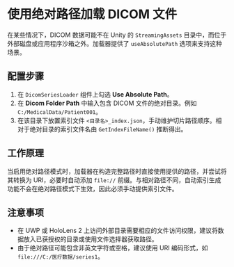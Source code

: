 # 使用绝对路径加载 DICOM 文件

在某些情况下，DICOM 数据可能不在 Unity 的 `StreamingAssets` 目录中，而位于外部磁盘或应用程序沙箱之外。加载器提供了 `useAbsolutePath` 选项来支持这种场景。

## 配置步骤

1. 在 `DicomSeriesLoader` 组件上勾选 **Use Absolute Path**。
2. 在 **Dicom Folder Path** 中输入包含 DICOM 文件的绝对目录。例如 `C:/MedicalData/Patient001`。
3. 在该目录下放置索引文件 `<目录名>_index.json`，手动维护切片路径顺序。相对于绝对目录的索引文件名由 `GetIndexFileName()` 推断得出。

## 工作原理

当启用绝对路径模式时，加载器在构造完整路径时直接使用提供的路径，并尝试将其转换为 URI，必要时自动添加 `file://` 前缀。与相对路径不同，自动索引生成功能不会在绝对路径模式下生效，因此必须手动提供索引文件。

## 注意事项

- 在 UWP 或 HoloLens 2 上访问外部目录需要相应的文件访问权限，建议将数据放入已获授权的目录或使用文件选择器获取路径。
- 由于绝对路径可能包含非英文字符或空格，建议使用 URI 编码形式，如 `file:///C:/医疗数据/series1`。
